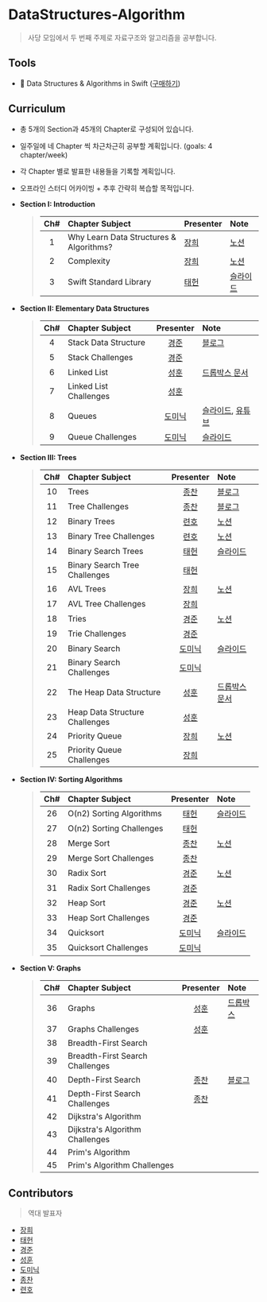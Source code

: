 # DataStructures-Algorithm

>사당 모임에서 두 번째 주제로 자료구조와 알고리즘을 공부합니다.

## Tools
* 📕 Data Structures & Algorithms in Swift ([구매하기](https://store.raywenderlich.com/products/data-structures-and-algorithms-in-swift))

## Curriculum

* 총 5개의 Section과 45개의 Chapter로 구성되어 있습니다.

* 일주일에 네 Chapter 씩 차근차근히 공부할 계획입니다. (goals: 4 chapter/week)

* 각 Chapter 별로 발표한 내용들을 기록할 계획입니다.

* 오프라인 스터디 어카이빙 + 추후 간략히 복습할 목적입니다.

* **Section I: Introduction**
  > | Ch# | Chapter Subject | Presenter | Note |
  > |:---:| :--- | :--- | :--- |
  > |1|Why Learn Data Structures & Algorithms?| [장희] |[노션](https://www.notion.so/Chapter-1-Why-Learn-Data-Structures-Algorithms-515fcf0886a7471692a29d7d9de00931)|
  > |2|Complexity| [장희] |[노션](https://www.notion.so/Chapter-2-Complexity-68e6074ed81843439bf4e13949279a6b)|
  > |3|Swift Standard Library|[태헌]|[슬라이드](https://github.com/iO3S/DataStructures-Algorithm/blob/master/Ch3/Ch3_Swift_STL.pdf)|

* **Section II: Elementary Data Structures**
  > | Ch# | Chapter Subject | Presenter | Note |
  > |:---:| :--- | :---: | :--- |
  > |4|Stack Data Structure|[경준]|[블로그](https://minkkkjoon.github.io/Data-Structure-Stack/)|
  > |5|Stack Challenges|[경준]||
  > |6|Linked List|[성훈]|[드롭박스 문서](https://paper.dropbox.com/doc/Linked-List--AsjwdT_JJorafcHZI6BknxXKAg-PhhtalXnsUhBPqZpXdC0v)|
  > |7|Linked List Challenges|[성훈]||
  > |8|Queues|[도미닉]|[슬라이드](https://www.slideshare.net/joonjhokil/queue-in-swift-220577719), [유튜브](https://youtu.be/icw6Kq5Xs3M)|
  > |9|Queue Challenges|[도미닉]|[슬라이드](https://www.slideshare.net/joonjhokil/queue-challenges-in-swift-220685044)|

* **Section III: Trees**
  > | Ch# | Chapter Subject | Presenter | Note |
  > |:---:| :--- | :---: | :--- |
  > |10|Trees|[종찬]|[블로그](https://medium.com/@successful_camel_guineapig_266/chapter-10-trees-ee883cf24b2)|
  > |11|Tree Challenges|[종찬]|[블로그](https://medium.com/@successful_camel_guineapig_266/chapter-11-tree-challenges-203831cdc485)|
  > |12|Binary Trees|[련호]|[노션](https://www.notion.so/Chapter-11-BinaryTree-f30985b2e43d4dd2ac2a7847ebd83d89)|
  > |13|Binary Tree Challenges|[련호]|[노션](https://www.notion.so/Chapter-12-Binary-Tree-Challenges-e0023451737442f2aa7a837ff46215a0)|
  > |14|Binary Search Trees|[태헌]|[슬라이드](https://github.com/iO3S/DataStructures-Algorithm/blob/master/BST.pdf)|
  > |15|Binary Search Tree Challenges|[태헌]||
  > |16|AVL Trees|[장희]|[노션](https://www.notion.so/AVL-TREE-447a3ea4504e4e3192c70e3113231582)|
  > |17|AVL Tree Challenges|[장희]||
  > |18|Tries|[경준]|[노션](https://www.notion.so/Chapter-18-Tries-Kor-4f507a4bae594bb88d8d2d58c9dfe8d4)|
  > |19|Trie Challenges|[경준]||
  > |20|Binary Search|[도미닉]|[슬라이드](https://www.slideshare.net/joonjhokil/binary-search-228717962)|
  > |21|Binary Search Challenges|[도미닉]||
  > |22|The Heap Data Structure|[성훈]|[드롭박스 문서](https://paper.dropbox.com/doc/The-Heap-Data-Structure--AuoD4L7Hzse7fm5QbC3~C_JKAg-5YhTxdUVc8BqsQ6fMRV16)|
  > |23|Heap Data Structure Challenges|[성훈]||
  > |24|Priority Queue|[장희]|[노션](https://www.notion.so/Priority-Queue-75f30d4cb1bc4c65911711a9508120d7)|
  > |25|Priority Queue Challenges|[장희]||

* **Section IV: Sorting Algorithms**
  > | Ch# | Chapter Subject | Presenter | Note |
  > |:---:| :--- | :---: | :--- |
  > |26|O(n2) Sorting Algorithms|[태헌]|[슬라이드](https://github.com/iO3S/DataStructures-Algorithm/blob/master/merge-sort.pdf)|
  > |27|O(n2) Sorting Challenges|[태헌]||
  > |28|Merge Sort|[종찬]|[노션](https://www.notion.so/En-kr-4dcb4f766847435abfdfeea1e461b221)|
  > |29|Merge Sort Challenges|[종찬]||
  > |30|Radix Sort|[경준]|[노션](https://www.notion.so/Radix-Sort-5b8706ef8cfd40f5b76012dc0b4bb64b)|
  > |31|Radix Sort Challenges|[경준]||
  > |32|Heap Sort|[경준]|[노션](https://www.notion.so/Heap-Sort-200ae1c476524f0f99839465eeb78d35)|
  > |33|Heap Sort Challenges|[경준]||
  > |34|Quicksort|[도미닉]|[슬라이드](https://www.slideshare.net/joonjhokil/quick-sort-in-swift)|
  > |35|Quicksort Challenges|[도미닉]||

* **Section V: Graphs**
  > | Ch# | Chapter Subject | Presenter | Note |
  > |:---:| :--- | :---: | :--- |
  > |36|Graphs|[성훈]|[드롭박스](https://paper.dropbox.com/doc/Graphs--AweGOnY1PLbSNLWg9Vpfwmq~Ag-c0cDyFyJxKWRCP3wGfBpt)|
  > |37|Graphs Challenges|[성훈]||
  > |38|Breadth-First Search| ||
  > |39|Breadth-First Search Challenges|  ||
  > |40|Depth-First Search|[종찬]|[블로그](https://medium.com/@successful_camel_guineapig_266/chapter-40-depth-first-search-dc4b3e21cba)|
  > |41|Depth-First Search Challenges|[종찬]||
  > |42|Dijkstra's Algorithm| ||
  > |43|Dijkstra's Algorithm Challenges|  ||
  > |44|Prim's Algorithm| ||
  > |45|Prim's Algorithm Challenges|  ||

## Contributors

> 역대 발표자

* [장희]
* [태헌]
* [경준]
* [성훈]
* [도미닉]
* [종찬]
* [련호]

[장희]: https://github.com/purpufu
[태헌]: https://github.com/newoo
[경준]: https://github.com/minkkkjoon
[성훈]: https://github.com/Seonghun23
[도미닉]: https://github.com/AppleCEO
[종찬]: https://github.com/kimdaeman14
[련호]: https://github.com/LyunhoKim
